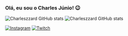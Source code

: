 ### Olá, eu sou o Charles Júnio! 😉

![Charleszzard GitHub stats](https://github-readme-stats.vercel.app/api?username=charleszzard&showicons=true&theme=radical)
![Charleszzard GitHub stats](https://github-readme-stats.vercel.app/api/top-langs/?username=charleszzard&theme=blue-green)

[![Instagram](https://img.shields.io/badge/Instagram-E4405F?style=for-the-badge&logo=instagram&logoColor=white)](https://www.instagram.com/charlless_jr/)
[![Twitch](https://img.shields.io/badge/Twitch-9146FF?style=for-the-badge&logo=twitch&logoColor=white)](https://www.twitch.tv/charleszzard)



